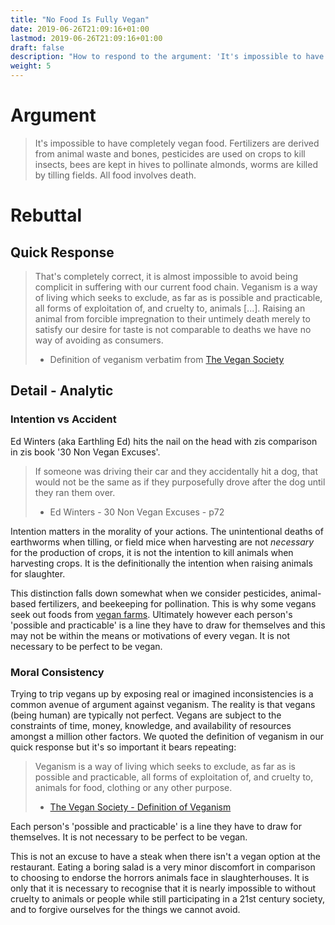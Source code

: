 ```yaml
---
title: "No Food Is Fully Vegan"
date: 2019-06-26T21:09:16+01:00
lastmod: 2019-06-26T21:09:16+01:00
draft: false
description: "How to respond to the argument: 'It's impossible to have completely vegan food. Fertilizers are derived from animal waste and bones, pesticides are used on crops to kill insects, bees are kept in hives to pollinate almonds, worms are killed by tilling fields. All food involves death.'"
weight: 5
---
```


# Argument

> It's impossible to have completely vegan food. Fertilizers are derived from animal waste and bones, pesticides are used on crops to kill insects, bees are kept in hives to pollinate almonds, worms are killed by tilling fields. All food involves death.

# Rebuttal

## Quick Response

> That's completely correct, it is almost impossible to avoid being complicit in suffering with our current food chain. Veganism is a way of living which seeks to exclude, as far as is possible and practicable, all forms of exploitation of, and cruelty to, animals [...]. Raising an animal from forcible impregnation to their untimely death merely to satisfy our desire for taste is not comparable to deaths we have no way of avoiding as consumers.  
> - Definition of veganism verbatim from [The Vegan Society](https://www.vegansociety.com/go-vegan/definition-veganism)

## Detail - Analytic

### Intention vs Accident

Ed Winters (aka Earthling Ed) hits the nail on the head with zis comparison in zis book '30 Non Vegan Excuses'.

> If someone was driving their car and they accidentally hit a dog, that would not be the same as if they purposefully drove after the dog until they ran them over.  
> - Ed Winters - 30 Non Vegan Excuses - p72

Intention matters in the morality of your actions. The unintentional deaths of earthworms when tilling, or field mice when harvesting are not _necessary_ for the production of crops, it is not the intention to kill animals when harvesting crops. It is the definitionally the intention when raising animals for slaughter.

This distinction falls down somewhat when we consider pesticides, animal-based fertilizers, and beekeeping for pollination. This is why some vegans seek out foods from [vegan farms](https://www.viva.org.uk/what-we-do/vegan-farming). Ultimately however each person's 'possible and practicable' is a line they have to draw for themselves and this may not be within the means or motivations of every vegan. It is not necessary to be perfect to be vegan.

### Moral Consistency

Trying to trip vegans up by exposing real or imagined inconsistencies is a common avenue of argument against veganism. The reality is that vegans (being human) are typically not perfect. Vegans are subject to the constraints of time, money, knowledge, and availability of resources amongst a million other factors. We quoted the definition of veganism in our quick response but it's so important it bears repeating: 

> Veganism is a way of living which seeks to exclude, as far as is possible and practicable, all forms of exploitation of, and cruelty to, animals  for food, clothing or any other purpose.  
> - [The Vegan Society - Definition of Veganism](https://www.vegansociety.com/go-vegan/definition-veganism)

Each person's 'possible and practicable' is a line they have to draw for themselves. It is not necessary to be perfect to be vegan. 

This is not an excuse to have a steak when there isn't a vegan option at the restaurant. Eating a boring salad is a very minor discomfort in comparison to choosing to endorse the horrors animals face in slaughterhouses. It is only that it is necessary to recognise that it is nearly impossible to without cruelty to animals or people while still participating in a 21st century society, and to forgive ourselves for the things we cannot avoid.